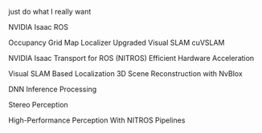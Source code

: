 just do what I really want


NVIDIA Isaac ROS

Occupancy Grid Map Localizer
Upgraded Visual SLAM
  cuVSLAM

NVIDIA Isaac Transport for ROS (NITROS)
Efficient Hardware Acceleration

Visual SLAM Based Localization
3D Scene Reconstruction with NvBlox

DNN Inference Processing 

Stereo Perception

High-Performance Perception With NITROS Pipelines 
